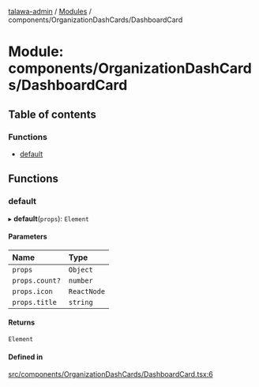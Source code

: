 [talawa-admin](../README.md) / [Modules](../modules.md) / components/OrganizationDashCards/DashboardCard

# Module: components/OrganizationDashCards/DashboardCard

## Table of contents

### Functions

- [default](components_OrganizationDashCards_DashboardCard.md#default)

## Functions

### default

▸ **default**(`props`): `Element`

#### Parameters

| Name | Type |
| :------ | :------ |
| `props` | `Object` |
| `props.count?` | `number` |
| `props.icon` | `ReactNode` |
| `props.title` | `string` |

#### Returns

`Element`

#### Defined in

[src/components/OrganizationDashCards/DashboardCard.tsx:6](https://github.com/adi790uu/talawa-admin/blob/cdaad16/src/components/OrganizationDashCards/DashboardCard.tsx#L6)

